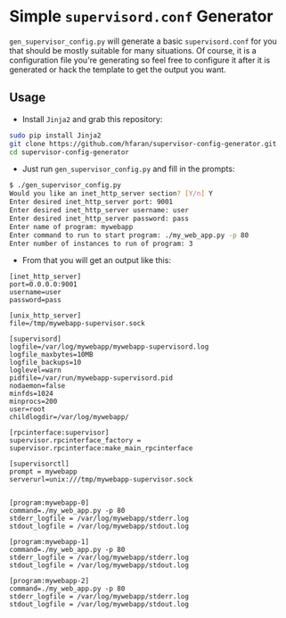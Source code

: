 Simple `supervisord.conf` Generator
===========================

`gen_supervisor_config.py` will generate a basic `supervisord.conf` for you that should be mostly suitable for many situations. Of course, it is a configuration file you're generating so feel free to configure it after it is generated or hack the template to get the output you want.

## Usage

* Install `Jinja2` and grab this repository:

```bash
sudo pip install Jinja2
git clone https://github.com/hfaran/supervisor-config-generator.git
cd supervisor-config-generator
```

* Just run `gen_supervisor_config.py` and fill in the prompts:

```bash
$ ./gen_supervisor_config.py
Would you like an inet_http_server section? [Y/n] Y
Enter desired inet_http_server port: 9001
Enter desired inet_http_server username: user
Enter desired inet_http_server password: pass
Enter name of program: mywebapp
Enter command to run to start program: ./my_web_app.py -p 80
Enter number of instances to run of program: 3
```

* From that you will get an output like this:

```
[inet_http_server]
port=0.0.0.0:9001
username=user
password=pass

[unix_http_server]
file=/tmp/mywebapp-supervisor.sock

[supervisord]
logfile=/var/log/mywebapp/mywebapp-supervisord.log
logfile_maxbytes=10MB
logfile_backups=10
loglevel=warn
pidfile=/var/run/mywebapp-supervisord.pid
nodaemon=false
minfds=1024
minprocs=200
user=root
childlogdir=/var/log/mywebapp/

[rpcinterface:supervisor]
supervisor.rpcinterface_factory = supervisor.rpcinterface:make_main_rpcinterface

[supervisorctl]
prompt = mywebapp
serverurl=unix:///tmp/mywebapp-supervisor.sock


[program:mywebapp-0]
command=./my_web_app.py -p 80
stderr_logfile = /var/log/mywebapp/stderr.log
stdout_logfile = /var/log/mywebapp/stdout.log

[program:mywebapp-1]
command=./my_web_app.py -p 80
stderr_logfile = /var/log/mywebapp/stderr.log
stdout_logfile = /var/log/mywebapp/stdout.log

[program:mywebapp-2]
command=./my_web_app.py -p 80
stderr_logfile = /var/log/mywebapp/stderr.log
stdout_logfile = /var/log/mywebapp/stdout.log
```
